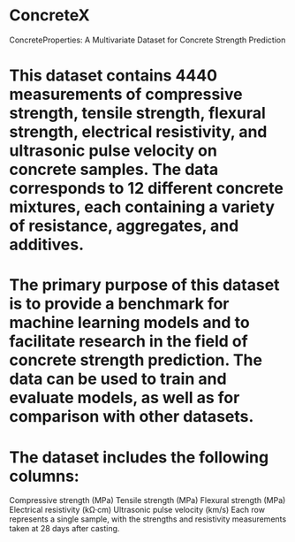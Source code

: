 # ConcreteX
ConcreteProperties: A Multivariate Dataset for Concrete Strength Prediction

# This dataset contains 4440 measurements of compressive strength, tensile strength, flexural strength, electrical resistivity, and ultrasonic pulse velocity on concrete samples. The data corresponds to 12 different concrete mixtures, each containing a variety of resistance, aggregates, and additives.

# The primary purpose of this dataset is to provide a benchmark for machine learning models and to facilitate research in the field of concrete strength prediction. The data can be used to train and evaluate models, as well as for comparison with other datasets.

# The dataset includes the following columns:

Compressive strength (MPa)
Tensile strength (MPa)
Flexural strength (MPa)
Electrical resistivity (kΩ·cm)
Ultrasonic pulse velocity (km/s)
Each row represents a single sample, with the strengths and resistivity measurements taken at 28 days after casting.
